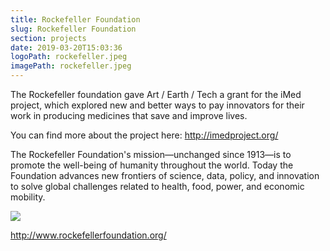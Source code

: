 ```yaml
---
title: Rockefeller Foundation
slug: Rockefeller Foundation
section: projects
date: 2019-03-20T15:03:36
logoPath: rockefeller.jpeg
imagePath: rockefeller.jpeg
---
```

The Rockefeller foundation gave Art / Earth / Tech a grant for the iMed project, which explored new and better ways to pay innovators for their work in producing medicines that save and improve lives.

You can find more about the project here: http://imedproject.org/

The Rockefeller Foundation's mission—unchanged since 1913—is to promote the well-being of humanity throughout the world. Today the Foundation advances new frontiers of science, data, policy, and innovation to solve global challenges related to health, food, power, and economic mobility.


<img src="/images/rockefeller.jpeg">

http://www.rockefellerfoundation.org/
